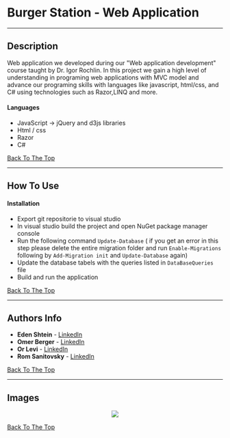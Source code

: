 # Burger Station - Web Application

---

## Description

Web application we developed during our "Web application development" course taught by Dr. Igor Rochlin.
In this project we gain a high level of understanding in programing web applications with MVC model and advance our
programing skills with languages like javascript, html/css, and C# using technologies such as Razor,LINQ and more.

#### Languages

- JavaScript -> jQuery and d3js libraries
- Html / css
- Razor
- C#

[Back To The Top](#Table-of-Contents)

---

## How To Use

#### Installation

- Export git repositorie to visual studio
- In visual studio build the project and open NuGet package manager console
- Run the following command ```Update-Database``` ( if you get an error in this step please delete the entire migration
folder and run ```Enable-Migrations``` following by ```Add-Migration init``` and ```Update-Database``` again)
- Update the database tabels with the queries listed in ```DataBaseQueries``` file 
- Build and run the application


[Back To The Top](#Table-of-Contents)

---
## Authors Info

* **Eden Shtein** - [LinkedIn](https://www.linkedin.com/in/edenshtein/)
* **Omer Berger** - [LinkedIn](https://www.linkedin.com/in/omerberger/)
* **Or Levi** - [LinkedIn](https://www.linkedin.com/in/orlevi13/)
* **Rom Sanitovsky** - [LinkedIn](https://www.linkedin.com/in/rom-sanitovsky-a38272197/)

[Back To The Top](#Table-of-Contents)

---
## Images
<p align="center"> <img src="burgerstation.png"> </p>

[Back To The Top](#Table-of-Contents)
